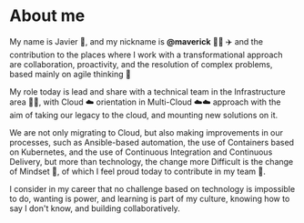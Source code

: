 # About me
My name is Javier :wave:, and my nickname is **@maverick** :man_pilot: :airplane: and the contribution to the places where I work with a transformational approach are collaboration, proactivity, and the resolution of complex problems, based mainly on agile thinking :muscle:

My role today is lead and share with a technical team in the Infrastructure area :technologist:, with Cloud :cloud: orientation in Multi-Cloud :cloud::cloud: approach with the aim of taking our legacy to the cloud, and mounting new solutions on it.

We are not only migrating to Cloud, but also making improvements in our processes, such as Ansible-based automation, the use of Containers based on Kubernetes, and the use of Continuous Integration and Continuous Delivery, but more than technology, the change more Difficult is the change of Mindset :brain:, of which I feel proud today to contribute in my team :rowboat:.

I consider in my career that no challenge based on technology is impossible to do, wanting is power, and learning is part of my culture, knowing how to say I don't know, and building collaboratively.
